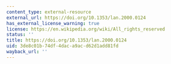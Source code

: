 ```yaml
---
content_type: external-resource
external_url: https://doi.org/10.1353/lan.2000.0124
has_external_license_warning: true
license: https://en.wikipedia.org/wiki/All_rights_reserved
status: ''
title: https://doi.org/10.1353/lan.2000.0124
uid: 3de8c01b-74df-4dac-a9ac-d62d1add81fd
wayback_url: ''
---
```

